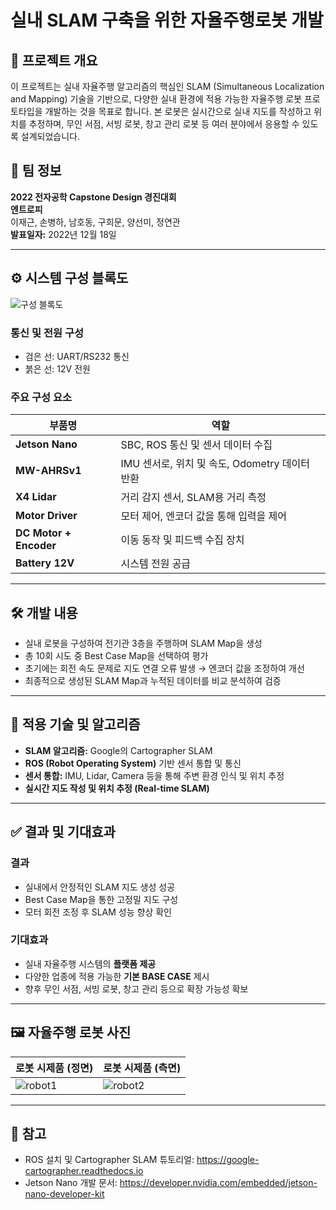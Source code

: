 # 실내 SLAM 구축을 위한 자율주행로봇 개발

## 📌 프로젝트 개요

이 프로젝트는 실내 자율주행 알고리즘의 핵심인 SLAM (Simultaneous Localization and Mapping) 기술을 기반으로, 다양한 실내 환경에 적용 가능한 자율주행 로봇 프로토타입을 개발하는 것을 목표로 합니다. 본 로봇은 실시간으로 실내 지도를 작성하고 위치를 추정하며, 무인 서점, 서빙 로봇, 창고 관리 로봇 등 여러 분야에서 응용할 수 있도록 설계되었습니다.

## 👥 팀 정보

**2022 전자공학 Capstone Design 경진대회**  
**엔트로피**  
이재근, 손병하, 남호동, 구희문, 양선미, 정연관  
**발표일자:** 2022년 12월 18일

---

## ⚙️ 시스템 구성 블록도

![구성 블록도](example/system_block.png)

### 통신 및 전원 구성
- 검은 선: UART/RS232 통신
- 붉은 선: 12V 전원

### 주요 구성 요소
| 부품명          | 역할 |
|----------------|------|
| **Jetson Nano**    | SBC, ROS 통신 및 센서 데이터 수집 |
| **MW-AHRSv1**       | IMU 센서로, 위치 및 속도, Odometry 데이터 반환 |
| **X4 Lidar**        | 거리 감지 센서, SLAM용 거리 측정 |
| **Motor Driver**    | 모터 제어, 엔코더 값을 통해 입력을 제어 |
| **DC Motor + Encoder** | 이동 동작 및 피드백 수집 장치 |
| **Battery 12V**     | 시스템 전원 공급 |

---

## 🛠 개발 내용

- 실내 로봇을 구성하여 전기관 3층을 주행하며 SLAM Map을 생성
- 총 10회 시도 중 Best Case Map을 선택하여 평가
- 초기에는 회전 속도 문제로 지도 연결 오류 발생 → 엔코더 값을 조정하여 개선
- 최종적으로 생성된 SLAM Map과 누적된 데이터를 비교 분석하여 검증

---

## 🧠 적용 기술 및 알고리즘

- **SLAM 알고리즘:** Google의 Cartographer SLAM
- **ROS (Robot Operating System)** 기반 센서 통합 및 통신
- **센서 통합:** IMU, Lidar, Camera 등을 통해 주변 환경 인식 및 위치 추정
- **실시간 지도 작성 및 위치 추정 (Real-time SLAM)**

---

## ✅ 결과 및 기대효과

### 결과
- 실내에서 안정적인 SLAM 지도 생성 성공
- Best Case Map을 통한 고정밀 지도 구성
- 모터 회전 조정 후 SLAM 성능 향상 확인

### 기대효과
- 실내 자율주행 시스템의 **플랫폼 제공**
- 다양한 업종에 적용 가능한 **기본 BASE CASE** 제시
- 향후 무인 서점, 서빙 로봇, 창고 관리 등으로 확장 가능성 확보

---

## 🖼 자율주행 로봇 사진

| 로봇 시제품 (정면) | 로봇 시제품 (측면) |
|------------------|------------------|
| ![robot1](example/robot_front.jpg) | ![robot2](example/robot_side.jpg) |

---

## 📎 참고

- ROS 설치 및 Cartographer SLAM 튜토리얼: https://google-cartographer.readthedocs.io
- Jetson Nano 개발 문서: https://developer.nvidia.com/embedded/jetson-nano-developer-kit
